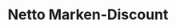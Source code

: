 ---
title: "Netto Marken-Discount"
url: /dresden/netto-marken-discount-rathener-strasse/
shop: Supermarkt
---